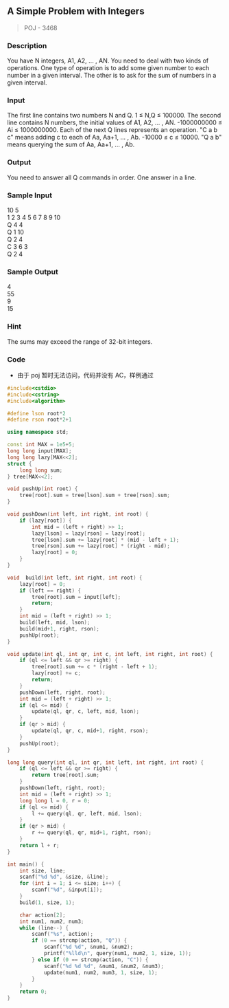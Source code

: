 ## A Simple Problem with Integers 
> POJ - 3468

### Description
You have N integers, A1, A2, ... , AN. You need to deal with two kinds of operations. One type of operation is to add some given number to each number in a given interval. The other is to ask for the sum of numbers in a given interval.

### Input
The first line contains two numbers N and Q. 1 ≤ N,Q ≤ 100000.
The second line contains N numbers, the initial values of A1, A2, ... , AN. -1000000000 ≤ Ai ≤ 1000000000.
Each of the next Q lines represents an operation.
"C a b c" means adding c to each of Aa, Aa+1, ... , Ab. -10000 ≤ c ≤ 10000.
"Q a b" means querying the sum of Aa, Aa+1, ... , Ab.

### Output
You need to answer all Q commands in order. One answer in a line.

### Sample Input
10 5  
1 2 3 4 5 6 7 8 9 10  
Q 4 4  
Q 1 10  
Q 2 4  
C 3 6 3  
Q 2 4  

### Sample Output
4  
55  
9  
15  

### Hint
The sums may exceed the range of 32-bit integers.

### Code
* 由于 poj 暂时无法访问，代码并没有 AC，样例通过
```cpp
#include<cstdio>
#include<cstring>
#include<algorithm>

#define lson root*2
#define rson root*2+1

using namespace std;

const int MAX = 1e5+5;
long long input[MAX];
long long lazy[MAX<<2];
struct {
    long long sum;
} tree[MAX<<2];

void pushUp(int root) {
    tree[root].sum = tree[lson].sum + tree[rson].sum;
}

void pushDown(int left, int right, int root) {
    if (lazy[root]) {
        int mid = (left + right) >> 1;
        lazy[lson] = lazy[rson] = lazy[root];
        tree[lson].sum += lazy[root] * (mid - left + 1);
        tree[rson].sum += lazy[root] * (right - mid);
        lazy[root] = 0; 
    }
}

void  build(int left, int right, int root) {
    lazy[root] = 0;
    if (left == right) {
        tree[root].sum = input[left];
        return; 
    }
    int mid = (left + right) >> 1;
    build(left, mid, lson);
    build(mid+1, right, rson);
    pushUp(root);
}

void update(int ql, int qr, int c, int left, int right, int root) {
    if (ql <= left && qr >= right) {
        tree[root].sum += c * (right - left + 1);
        lazy[root] += c;
        return;
    }
    pushDown(left, right, root);
    int mid = (left + right) >> 1;
    if (ql <= mid) {
        update(ql, qr, c, left, mid, lson);
    }
    if (qr > mid) {
        update(ql, qr, c, mid+1, right, rson);
    }
    pushUp(root);
}

long long query(int ql, int qr, int left, int right, int root) {
    if (ql <= left && qr >= right) {
        return tree[root].sum;
    }
    pushDown(left, right, root);
    int mid = (left + right) >> 1;
    long long l = 0, r = 0;
    if (ql <= mid) {
        l += query(ql, qr, left, mid, lson);
    }
    if (qr > mid) {
        r += query(ql, qr, mid+1, right, rson);
    }
    return l + r;
}

int main() {
    int size, line;
    scanf("%d %d", &size, &line);
    for (int i = 1; i <= size; i++) {
        scanf("%d", &input[i]);
    }
    build(1, size, 1);

    char action[2];
    int num1, num2, num3;
    while (line--) {
        scanf("%s", action);
        if (0 == strcmp(action, "Q")) {
            scanf("%d %d", &num1, &num2);
            printf("%lld\n", query(num1, num2, 1, size, 1));
        } else if (0 == strcmp(action, "C")) {
            scanf("%d %d %d", &num1, &num2, &num3);
            update(num1, num2, num3, 1, size, 1);
        }
    }
    return 0;
}
```